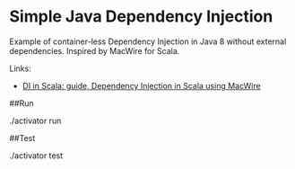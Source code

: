 Simple Java Dependency Injection
================================

Example of container-less Dependency Injection in Java 8 without external dependencies.
Inspired by MacWire for Scala.

Links:

* [DI in Scala: guide, Dependency Injection in Scala using MacWire](http://di-in-scala.github.io/)


##Run

  ./activator run

##Test

  ./activator test

